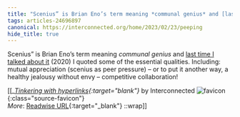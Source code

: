 ```yaml
---
title: "Scenius” is Brian Eno’s term meaning *communal genius* and [last ..."
tags: articles-24696897
canonical: https://interconnected.org/home/2023/02/23/peeping
hide_title: true
---
```


Scenius” is Brian Eno’s term meaning *communal genius* and [last time I talked about it](https://interconnected.org/home/2020/08/18/filtered_for_small_groups) (2020) I quoted some of the essential qualities. Including: mutual appreciation (scenius as peer pressure) – or to put it another way, a healthy jealousy without envy – competitive collaboration!


[[<cite>_[Tinkering with hyperlinks](https://interconnected.org/home/2023/02/23/peeping){:target="_blank"}_</cite> by Interconnected ![favicon](https://s2.googleusercontent.com/s2/favicons?domain=interconnected.org){:class="source-favicon"}<br>
_More_: [Readwise URL](https://readwise.io/open/481232986){:target="_blank"}
::wrap]]